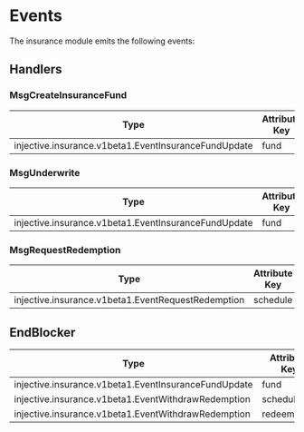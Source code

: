 # Events

The insurance module emits the following events:

## Handlers

### MsgCreateInsuranceFund

| Type                                                 | Attribute Key | Attribute Value |
| ---------------------------------------------------- | ------------- | --------------- |
| injective.insurance.v1beta1.EventInsuranceFundUpdate | fund          | {fundJSON}      |

### MsgUnderwrite

| Type                                                 | Attribute Key | Attribute Value |
| ---------------------------------------------------- | ------------- | --------------- |
| injective.insurance.v1beta1.EventInsuranceFundUpdate | fund          | {fundJSON}      |

### MsgRequestRedemption

| Type                                               | Attribute Key | Attribute Value |
| -------------------------------------------------- | ------------- | --------------- |
| injective.insurance.v1beta1.EventRequestRedemption | schedule      | {scheduleJSON}  |

## EndBlocker

| Type                                                 | Attribute Key | Attribute Value |
| ---------------------------------------------------- | ------------- | --------------- |
| injective.insurance.v1beta1.EventInsuranceFundUpdate | fund          | {fundJSON}      |
| injective.insurance.v1beta1.EventWithdrawRedemption  | schedule      | {scheduleJSON}  |
| injective.insurance.v1beta1.EventWithdrawRedemption  | redeem\_coin  | {redeemCoin}    |
